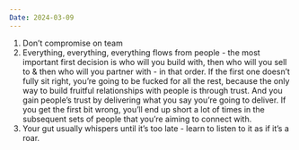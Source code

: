 ```yaml
---
Date: 2024-03-09
---
```

1. Don’t compromise on team
2. Everything, everything, everything flows from people - the most important first decision is who will you build with, then who will you sell to & then who will you partner with - in that order. If the first one doesn’t fully sit right, you’re going to be fucked for all the rest, because the only way to build fruitful relationships with people is through trust. And you gain people’s trust by delivering what you say you’re going to deliver. If you get the first bit wrong, you’ll end up short a lot of times in the subsequent sets of people that you’re aiming to connect with.
3. Your gut usually whispers until it’s too late - learn to listen to it as if it’s a roar.